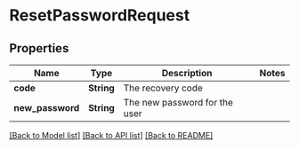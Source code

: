 # ResetPasswordRequest

## Properties

Name | Type | Description | Notes
------------ | ------------- | ------------- | -------------
**code** | **String** | The recovery code | 
**new_password** | **String** | The new password for the user | 

[[Back to Model list]](../README.md#documentation-for-models) [[Back to API list]](../README.md#documentation-for-api-endpoints) [[Back to README]](../README.md)


